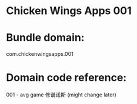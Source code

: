 Chicken Wings Apps 001
=================================================
<h1>Bundle domain:</h1>
com.chickenwingsapps.001

<h1>Domain code reference:</h1>
001 - avg game 修谱诺斯 (might change later)
